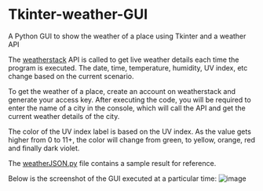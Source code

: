 # Tkinter-weather-GUI
A Python GUI to show the weather of a place using Tkinter and a weather API

The [weatherstack](https://weatherstack.com/) API is called to get live weather details each time the program is executed. The date, time, temperature, humidity, UV index, etc change based on the current scenario.

To get the weather of a place, create an account on weatherstack and generate your access key. After executing the code, you will be required to enter the name of a city in the console, which will call the API and get the current weather details of the city.

The color of the UV index label is based on the UV index. As the value gets higher from 0 to 11+, the color will change from green, to yellow, orange, red and finally dark violet.

The [weatherJSON.py](https://github.com/NiladriMallik/tkinter-weather-GUI/blob/main/weatherJSON.py) file contains a sample result for reference.

Below is the screenshot of the GUI executed at a particular time:
![image](https://user-images.githubusercontent.com/51795733/189821814-0558ef23-b6d9-4fcb-94b2-c6437f97ea1f.png)
